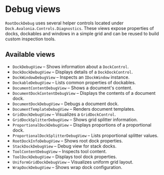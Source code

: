 # Debug views

`RootDockDebug` uses several helper controls located under `Dock.Avalonia.Controls.Diagnostics`. These views expose properties of docks, dockables and windows in a simple grid and can be reused to build custom inspection tools.

## Available views

- `DockDebugView` – Shows information about a `DockControl`.
- `DockDockDebugView` – Displays details of a `DockDockControl`.
- `DockWindowDebugView` – Inspects an `IDockWindow` instance.
- `DockableDebugView` – Lists common properties of dockables.
- `DocumentContentDebugView` – Shows a document's content.
- `DocumentDockContentDebugView` – Displays the contents of a document dock.
- `DocumentDockDebugView` – Debugs a document dock.
- `DocumentTemplateDebugView` – Renders document templates.
- `GridDockDebugView` – Visualizes a `GridDockControl`.
- `GridDockSplitterDebugView` – Shows grid splitter information.
- `ProportionalDockDebugView` – Displays proportions of a proportional dock.
- `ProportionalDockSplitterDebugView` – Lists proportional splitter values.
- `RootDockInfoDebugView` – Shows root dock properties.
- `StackDockDebugView` – Debug view for stack docks.
- `ToolContentDebugView` – Inspects tool content.
- `ToolDockDebugView` – Displays tool dock properties.
- `UniformGridDockDebugView` – Visualizes uniform grid layout.
- `WrapDockDebugView` – Shows wrap dock configuration.

